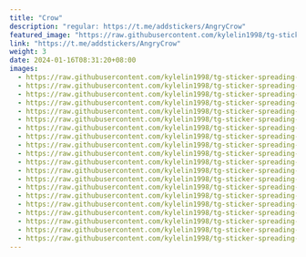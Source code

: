 ```yaml
---
title: "Crow"
description: "regular: https://t.me/addstickers/AngryCrow"
featured_image: "https://raw.githubusercontent.com/kylelin1998/tg-sticker-spreading-worldwide-images/main/img/26b13d2a-ec3f-4093-8940-8781310d68c3.jpg"
link: "https://t.me/addstickers/AngryCrow"
weight: 3
date: 2024-01-16T08:31:20+08:00
images:
  - https://raw.githubusercontent.com/kylelin1998/tg-sticker-spreading-worldwide-images/main/img/26b13d2a-ec3f-4093-8940-8781310d68c3.jpg
  - https://raw.githubusercontent.com/kylelin1998/tg-sticker-spreading-worldwide-images/main/img/708753d4-fab5-4277-8f41-76ae9e592682.jpg
  - https://raw.githubusercontent.com/kylelin1998/tg-sticker-spreading-worldwide-images/main/img/c4dd6eb2-f113-4285-9060-afe7a3f468f9.jpg
  - https://raw.githubusercontent.com/kylelin1998/tg-sticker-spreading-worldwide-images/main/img/cb6641b2-ad77-4121-b19c-7f1e101dd571.jpg
  - https://raw.githubusercontent.com/kylelin1998/tg-sticker-spreading-worldwide-images/main/img/e390b152-7348-442b-a7f2-64653e11a0d9.jpg
  - https://raw.githubusercontent.com/kylelin1998/tg-sticker-spreading-worldwide-images/main/img/2c3fd3c2-b824-4955-80a2-965099c4faf7.jpg
  - https://raw.githubusercontent.com/kylelin1998/tg-sticker-spreading-worldwide-images/main/img/c820abbf-95ec-4288-a6a2-cee206f6db65.jpg
  - https://raw.githubusercontent.com/kylelin1998/tg-sticker-spreading-worldwide-images/main/img/eaa65f4e-cb72-4386-823d-4499e7ae2c94.jpg
  - https://raw.githubusercontent.com/kylelin1998/tg-sticker-spreading-worldwide-images/main/img/8d91bb55-471b-4a25-a23b-3b9a6fe43178.jpg
  - https://raw.githubusercontent.com/kylelin1998/tg-sticker-spreading-worldwide-images/main/img/4b544c1e-613d-4117-b2ed-12503fd57f6e.jpg
  - https://raw.githubusercontent.com/kylelin1998/tg-sticker-spreading-worldwide-images/main/img/5bfe4d7d-cb50-44ff-894f-376991fabad8.jpg
  - https://raw.githubusercontent.com/kylelin1998/tg-sticker-spreading-worldwide-images/main/img/4d829f46-9763-4894-a936-6c2eb1621c73.jpg
  - https://raw.githubusercontent.com/kylelin1998/tg-sticker-spreading-worldwide-images/main/img/4fda07c8-75fa-46a1-be5f-033311d2039a.jpg
  - https://raw.githubusercontent.com/kylelin1998/tg-sticker-spreading-worldwide-images/main/img/ffdcd997-d4bf-4538-8a97-cbfc96497238.jpg
  - https://raw.githubusercontent.com/kylelin1998/tg-sticker-spreading-worldwide-images/main/img/a468e649-2f14-45e4-afc9-1eb436b3f4d3.jpg
  - https://raw.githubusercontent.com/kylelin1998/tg-sticker-spreading-worldwide-images/main/img/ef0b160b-4a33-47cf-ada5-684c42ea5459.jpg
  - https://raw.githubusercontent.com/kylelin1998/tg-sticker-spreading-worldwide-images/main/img/1af8e2bb-e7f7-4baa-8e2c-bda4106c81f1.jpg
  - https://raw.githubusercontent.com/kylelin1998/tg-sticker-spreading-worldwide-images/main/img/de6d306b-7cc6-436d-8f59-cdcd9c36f308.jpg
  - https://raw.githubusercontent.com/kylelin1998/tg-sticker-spreading-worldwide-images/main/img/c756b24e-7c1e-4eb0-b883-1753d7faaab7.jpg
  - https://raw.githubusercontent.com/kylelin1998/tg-sticker-spreading-worldwide-images/main/img/aaec2e73-c6f8-4998-ba99-f2ecdc0ad0e3.jpg
---
```

